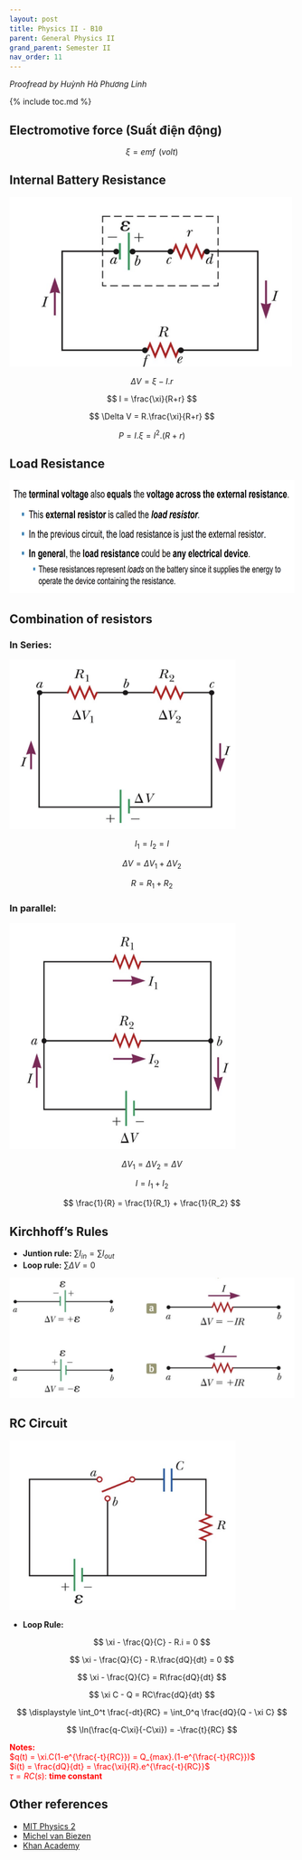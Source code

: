 ```yaml
---
layout: post
title: Physics II - B10
parent: General Physics II
grand_parent: Semester II
nav_order: 11
---
```

*Proofread by Huỳnh Hà Phương Linh*

{% include toc.md %}

## Electromotive force (Suất điện động)

$$
\xi = emf \,\ (volt)
$$

## Internal Battery Resistance
<img src = "CS6AHpT.png" width = 500 height = 300>

$$
\Delta V = \xi - I.r
$$

$$
I = \frac{\xi}{R+r}
$$

$$
\Delta V = R.\frac{\xi}{R+r}
$$

$$
P = I.\xi = I^2.(R+r)
$$

## Load Resistance
<img src = "EpELEBT.png" width = 800 height = 200>

## Combination of resistors
### In Series:
<img src = "fJmYUE1.png" width = 400 height = 300>

$$
I_1 = I_2 = I
$$

$$
\Delta V = \Delta V_1 + \Delta V_2
$$

$$
R = R_1 + R_2
$$

### In parallel:
<img src = "oSZLuFO.png" width = 400 height = 400>

$$
\Delta V_1 = \Delta V_2 = \Delta V
$$

$$
I = I_1 + I_2
$$

$$
\frac{1}{R} = \frac{1}{R_1} + \frac{1}{R_2}
$$

## Kirchhoff’s Rules
* **Juntion rule:** $\sum I_{in} = \sum I_{out}$
* **Loop rule:** $\sum \Delta V = 0$

![](neFNCkr.png)

## RC Circuit
<img src = "3iP6aA5.png" width = 400 height = 300>

* **Loop Rule:**

$$
\xi - \frac{Q}{C} - R.i = 0
$$

$$
\xi - \frac{Q}{C} - R.\frac{dQ}{dt} = 0
$$

$$
\xi - \frac{Q}{C} = R\frac{dQ}{dt}
$$

$$
\xi C - Q = RC\frac{dQ}{dt}
$$

$$
\displaystyle \int_0^t \frac{-dt}{RC} = \int_0^q \frac{dQ}{Q - \xi C}
$$

$$
\ln(\frac{q-C\xi}{-C\xi}) = -\frac{t}{RC}
$$

<span style="color: red">**Notes:**<br>
$q(t) = \xi.C(1-e^{\frac{-t}{RC}}) = Q_{max}.(1-e^{\frac{-t}{RC}})$ <br>
$i(t) = \frac{dQ}{dt} = \frac{\xi}{R}.e^{\frac{-t}{RC}}$<br>
$\tau = RC (s):$ **time constant**</span>

## Other references
* [MIT Physics 2](https://www.youtube.com/playlist?list=PLyQSN7X0ro2314mKyUiOILaOC2hk6Pc3j)
* [Michel van Biezen](https://www.youtube.com/playlist?list=PLX2gX-ftPVXX7BZOcM1Y2gb8IQrTBrmUB)
* [Khan Academy](https://www.khanacademy.org/science/in-in-class-12th-physics-india)